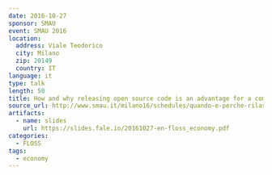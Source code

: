 ```yaml
---
date: 2016-10-27
sponsor: SMAU
event: SMAU 2016
location:
  address: Viale Teodorico
  city: Milano
  zip: 20149
  country: IT
language: it
type: talk
length: 50
title: How and why releasing open source code is an advantage for a company
source_url: http://www.smau.it/milano16/schedules/quando-e-perche-rilasciare-codice-open-source-e-un-vantaggio-per-lazienda-stessa
artifacts:
  - name: slides
    url: https://slides.fale.io/20161027-en-floss_economy.pdf
categories:
  - FLOSS
tags:
  - economy
---
```

